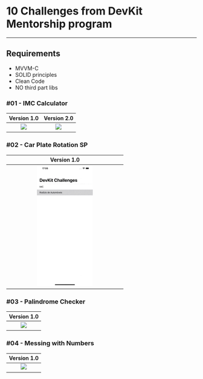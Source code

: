 # 10 Challenges from DevKit Mentorship program
---

## Requirements
- MVVM-C
- SOLID principles
- Clean Code
- NO third part libs

### #01 - IMC Calculator


| Version 1.0                                                                                                      | Version 2.0       |
| :----:                                                                                                           |   :----:          |
| <img src="https://github.com/gaspar-d/DevKit_Challenges/blob/main/Challenge/Resources/IMC_V1.gif" width="50%" /> | <img src="https://github.com/gaspar-d/DevKit_Challenges/blob/main/Challenge/Resources/IMC_V2.gif" width="50%" /> |


### #02 - Car Plate Rotation SP


| Version 1.0                                                                                                           |
| :----:                                                                                                                |
| <img src="https://github.com/gaspar-d/DevKit_Challenges/blob/main/Challenge/Resources/carRotation.gif" width="50%" /> |


### #03 - Palindrome Checker


| Version 1.0                                                                                                          |
| :---:                                                                                                                |
| <img src="https://github.com/gaspar-d/DevKit_Challenges/blob/main/Challenge/Resources/palindrome.gif" width="50%" /> |


### #04 - Messing with Numbers


| Version 1.0                                                                                                          |
| :---:                                                                                                                |
| <img src="https://github.com/gaspar-d/DevKit_Challenges/blob/main/Challenge/Resources/numbers.gif" width="50%" /> |





